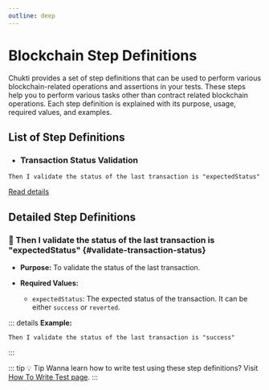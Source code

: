 ```yaml
---
outline: deep
---
```

# Blockchain Step Definitions

Chukti provides a set of step definitions that can be used to perform various blockchain-related operations and assertions in your tests. These steps help you to perform various tasks other than contract related blockchain operations. Each step definition is explained with its purpose, usage, required values, and examples.

## List of Step Definitions

- ### Transaction Status Validation
```gherkin
Then I validate the status of the last transaction is "expectedStatus"
```
[Read details](#validate-transaction-status)

## Detailed Step Definitions

### :rocket: Then I validate the status of the last transaction is "expectedStatus" {#validate-transaction-status}

- **Purpose:**
To validate the status of the last transaction.

- **Required Values:**
    - `expectedStatus`: The expected status of the transaction. It can be either `success` or `reverted`.

::: details **Example:**
```gherkin
Then I validate the status of the last transaction is "success"
```
:::

::: tip :bulb: Tip
Wanna learn how to write test using these step definitions? Visit [How To Write Test page](/guide/how-to-write-test).
:::